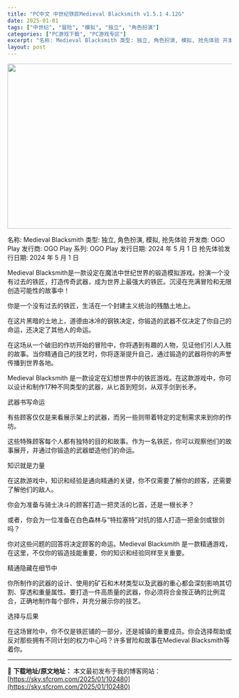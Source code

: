 ```yaml
---
title: "PC中文 中世纪铁匠Medieval Blacksmith v1.5.1 4.12G"
date: 2025-01-01
tags: ["中世纪", "冒险", "模拟", "独立", "角色扮演"]
categories: ["PC游戏下载", "PC游戏专区"]
excerpt: "名称: Medieval Blacksmith 类型: 独立, 角色扮演, 模拟, 抢先体验 开发商: OGO Play 发行商: OGO Play 系列: OGO Play 发行日期: 2024 年 5 月 1 日 抢先体验发行日期: 2024 年 5 月 1 日 Medieval Blacksm&hellip;"
layout: post
---
```


<img class="aligncenter size-full wp-image-102481" src="https://sky.sfcrom.com/wp-content/uploads/2025/01/2025010107391042.webp" alt="" width="660" height="370" />

名称: Medieval Blacksmith
类型: 独立, 角色扮演, 模拟, 抢先体验
开发商: OGO Play
发行商: OGO Play
系列: OGO Play
发行日期: 2024 年 5 月 1 日
抢先体验发行日期: 2024 年 5 月 1 日

Medieval Blacksmith是一款设定在魔法中世纪世界的锻造模拟游戏。扮演一个没有过去的铁匠，打造传奇武器，成为世界上最强大的铁匠。沉浸在充满冒险和无限创造可能性的故事中！

你是一个没有过去的铁匠，生活在一个封建主义统治的残酷土地上。

在这片黑暗的土地上，道德由冰冷的钢铁决定，你锻造的武器不仅决定了你自己的命运，还决定了其他人的命运。

在这场从一个破旧的作坊开始的冒险中，你将遇到有趣的人物，见证他们引人入胜的故事。当你精通自己的技艺时，你将逐渐提升自己，通过锻造的武器将你的声誉传播到世界各地。

Medieval Blacksmith 是一款设定在幻想世界中的铁匠游戏。在这款游戏中，你可以设计和制作17种不同类型的武器，从匕首到短剑，从双手剑到长矛。

武器书写命运

有些顾客仅仅是来看展示架上的武器，而另一些则带着特定的定制需求来到你的作坊。

这些特殊顾客每个人都有独特的目的和故事。作为一名铁匠，你可以观察他们的故事展开，并通过你锻造的武器塑造他们的命运。

知识就是力量

在这款游戏中，知识和经验是通向精通的关键，你不仅需要了解你的顾客，还需要了解他们的敌人。

你会为准备与骑士决斗的顾客打造一把灵活的匕首，还是一根长矛？

或者，你会为一位准备在白色森林与“特拉塞特”对抗的猎人打造一把金剑或银剑吗？

你对这些问题的回答将决定顾客的命运。Medieval Blacksmith 是一款精通游戏，在这里，不仅你的锻造技能重要，你的知识和经验同样至关重要。

精通隐藏在细节中

你所制作的武器的设计、使用的矿石和木材类型以及武器的重心都会深刻影响其切割、穿透和重量属性。要打造一件高质量的武器，你必须将合金按正确的比例混合，正确地制作每个部件，并充分展示你的技艺。

选择与后果

在这场冒险中，你不仅是铁匠铺的一部分，还是城镇的重要成员。你会选择帮助或反对那些拥有不同计划的权力中心吗？许多冒险和故事在Medieval Blacksmith等着你。

---
📖 **下载地址/原文地址：** 本文最初发布于我的博客网站：[https://sky.sfcrom.com/2025/01/102480](https://sky.sfcrom.com/2025/01/102480)
